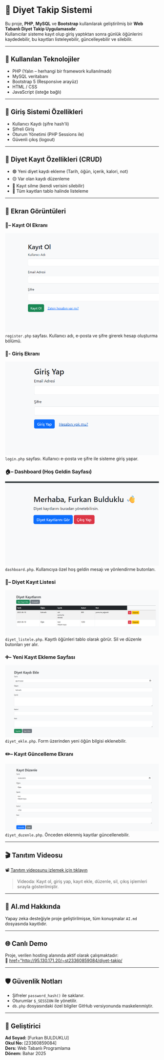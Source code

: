 # 🥗 Diyet Takip Sistemi

Bu proje, **PHP**, **MySQL** ve **Bootstrap** kullanılarak geliştirilmiş bir **Web Tabanlı Diyet Takip Uygulamasıdır**.  
Kullanıcılar sisteme kayıt olup giriş yaptıktan sonra günlük öğünlerini kaydedebilir, bu kayıtları listeleyebilir, güncelleyebilir ve silebilir.

---

## 🚀 Kullanılan Teknolojiler

- PHP (Yalın – herhangi bir framework kullanılmadı)
- MySQL veritabanı
- Bootstrap 5 (Responsive arayüz)
- HTML / CSS
- JavaScript (isteğe bağlı)

---

## 🔐 Giriş Sistemi Özellikleri

- Kullanıcı Kaydı (şifre hash'li)
- Şifreli Giriş
- Oturum Yönetimi (PHP Sessions ile)
- Güvenli çıkış (logout)

---

## 🧾 Diyet Kayıt Özellikleri (CRUD)

- 🟢 Yeni diyet kaydı ekleme (Tarih, öğün, içerik, kalori, not)
- 🟡 Var olan kaydı düzenleme
- 🔴 Kayıt silme (kendi verisini silebilir)
- 📄 Tüm kayıtları tablo halinde listeleme

---

## 📸 Ekran Görüntüleri

### 👤– Kayıt Ol Ekranı
![](diyet-takip/ssler/ss1.png)
`register.php` sayfası. Kullanıcı adı, e-posta ve şifre girerek hesap oluşturma bölümü.

### 🔐- Giriş Ekranı
![](diyet-takip/ssler/ss2.png)
`login.php` sayfası. Kullanıcı e-posta ve şifre ile sisteme giriş yapar.

### 🏠– Dashboard (Hoş Geldin Sayfası)
![](diyet-takip/ssler/ss3.png)
`dashboard.php`. Kullanıcıya özel hoş geldin mesajı ve yönlendirme butonları.

### 📝– Diyet Kayıt Listesi
![](diyet-takip/ssler/ss4.png)
`diyet_listele.php`. Kayıtlı öğünleri tablo olarak görür. Sil ve düzenle butonları yer alır.

### ➕– Yeni Kayıt Ekleme Sayfası
![](diyet-takip/ssler/ss5.png)
`diyet_ekle.php`. Form üzerinden yeni öğün bilgisi eklenebilir.

### ✏️– Kayıt Güncelleme Ekranı
![](diyet-takip/ssler/ss6.png)
`diyet_duzenle.php`. Önceden eklenmiş kayıtlar güncellenebilir.

---

## 🎬 Tanıtım Videosu

📽️ [Tanıtım videosunu izlemek için tıklayın](https://drive.google.com/...)  
> Videoda: Kayıt ol, giriş yap, kayıt ekle, düzenle, sil, çıkış işlemleri sırayla gösterilmiştir.

---

## 📁 AI.md Hakkında

Yapay zeka desteğiyle proje geliştirilmişse, tüm konuşmalar `AI.md` dosyasında kayıtlıdır.

---

## 🌐 Canlı Demo

Proje, verilen hosting alanında aktif olarak çalışmaktadır:  
🔗 <a href="http://95.130.171.20/~st23360859084/diyet-takip/">href="http://95.130.171.20/~st23360859084/diyet-takip/</a>



---

## 🛡️ Güvenlik Notları

- Şifreler `password_hash()` ile saklanır.
- Oturumlar `$_SESSION` ile yönetilir.
- `db.php` dosyasındaki özel bilgiler GitHub versiyonunda maskelenmiştir.

---

## 🧠 Geliştirici

**Ad Soyad:** [Furkan BULDUKLU]  
**Okul No:** [23360859084]  
**Ders:** Web Tabanlı Programlama  
**Dönem:** Bahar 2025  
